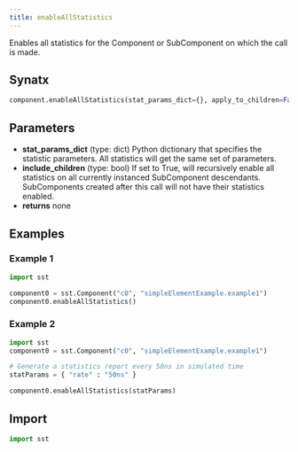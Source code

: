 ```yaml
---
title: enableAllStatistics
---
```


<!---
SAND2022-6843 O
Source: sst-documentation/manuals/python
--->

Enables all statistics for the Component or SubComponent on which the call is made.

## Synatx
```python
component.enableAllStatistics(stat_params_dict={}, apply_to_children=False)
```

## Parameters
* **stat_params_dict** (type: dict) Python dictionary that specifies the statistic parameters. All statistics will get the same set of parameters.
* **include_children** (type: bool) If set to True, will recursively enable all statistics on all currently instanced SubComponent descendants. SubComponents created after this call will not have their statistics enabled. 
* **returns** none

## Examples

### Example 1
```python
import sst

component0 = sst.Component("c0", "simpleElementExample.example1")
component0.enableAllStatistics()
```

### Example 2
```python
import sst
component0 = sst.Component("c0", "simpleElementExample.example1")

# Generate a statistics report every 50ns in simulated time
statParams = { "rate" : "50ns" }

component0.enableAllStatistics(statParams)
```

## Import
```python
import sst
```
